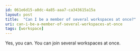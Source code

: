 ```yaml
---
id: 061e6d15-a0dc-4a85-aaa7-ca343615a15a
layout: post
title:  "Can I be a member of several workspaces at once?"
uri: can-i-be-a-member-of-several-workspaces-at-once
tags: [workspace]
---
```


Yes, you can. You can join several workspaces at once.